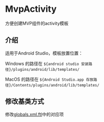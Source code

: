 # MvpActivity
方便创建MVP组件的activity模板

## 介绍
适用于Android Studio，模板放置位置：

Windows 的路径在 `${android studio 安装路径}/plugins/android/lib/templates/`

MacOS 的路径在 `${Android Studio.app 存放路径}/Contents/plugins/android/lib/templates/`

## 修改基类方式
修改[globals.xml.ftl](https://github.com/EndSmile/MvpActivity/blob/master/globals.xml.ftl)中的对应项
